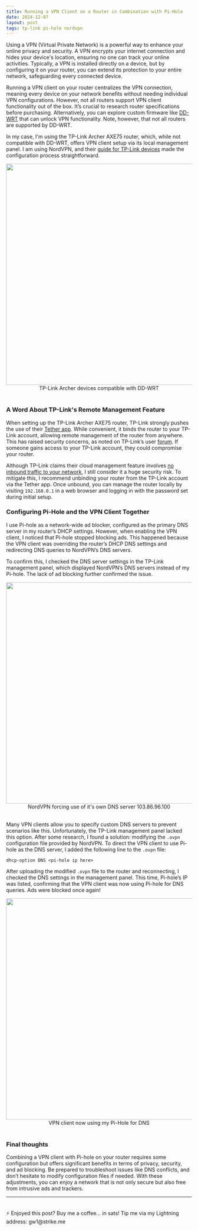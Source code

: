 ```yaml
---
title: Running a VPN Client on a Router in Combination with Pi-Hole
date: 2024-12-07
layout: post
tags: tp-link pi-hole nordvpn
---
```


Using a VPN (Virtual Private Network) is a powerful way to enhance your online privacy and security. A VPN encrypts your internet connection and hides your device's location, ensuring no one can track your online activities. Typically, a VPN is installed directly on a device, but by configuring it on your router, you can extend its protection to your entire network, safeguarding every connected device. <!--more-->

Running a VPN client on your router centralizes the VPN connection, meaning every device on your network benefits without needing individual VPN configurations. However, not all routers support VPN client functionality out of the box. It’s crucial to research router specifications before purchasing. Alternatively, you can explore custom firmware like [DD-WRT](https://dd-wrt.com/support/router-database/) that can unlock VPN functionality. Note, however, that not all routers are supported by DD-WRT.

In my case, I'm using the TP-Link Archer AXE75 router, which, while not compatible with DD-WRT, offers VPN client setup via its local management panel. I am using NordVPN, and their [guide for TP-Link devices](https://support.nordvpn.com/hc/en-us/articles/20280525082001-Setting-up-TP-Link-with-NordVPN) made the configuration process straightforward.

<div style="text-align: center;">
  <img src="https://gwilkinson01.github.io/assets/imgs/tplinkarcher.png" width="600px">
</div>

<div style="text-align: center;">
TP-Link Archer devices compatible with DD-WRT
<br><br>
</div>

### A Word About TP-Link's Remote Management Feature


When setting up the TP-Link Archer AXE75 router, TP-Link strongly pushes the use of their [Tether app](https://www.tp-link.com/us/tether/). While convenient, it binds the router to your TP-Link account, allowing remote management of the router from anywhere. This has raised security concerns, as noted on TP-Link’s user [forum](https://community.tp-link.com/en/home/forum/topic/609230). If someone gains access to your TP-Link account, they could compromise your router.

Although TP-Link claims their cloud management feature involves [no inbound traffic to your network](https://www.reddit.com/r/pihole/comments/wktcmv/comment/l4m7xau/?utm_source=share&utm_medium=web3x&utm_name=web3xcss&utm_term=1&utm_content=share_button), I still consider it a huge security risk. To mitigate this, I recommend unbinding your router from the TP-Link account via the Tether app. Once unbound, you can manage the router locally by visiting `192.168.0.1` in a web browser and logging in with the password set during initial setup. 

### Configuring Pi-Hole and the VPN Client Together

I use Pi-hole as a network-wide ad blocker, configured as the primary DNS server in my router’s DHCP settings. However, when enabling the VPN client, I noticed that Pi-hole stopped blocking ads. This happened because the VPN client was overriding the router’s DHCP DNS settings and redirecting DNS queries to NordVPN’s DNS servers.

To confirm this, I checked the DNS server settings in the TP-Link management panel, which displayed NordVPN’s DNS servers instead of my Pi-hole. The lack of ad blocking further confirmed the issue.

<div style="text-align: center;">
  <img src="https://gwilkinson01.github.io/assets/imgs/vpnwithout.png" width="600px">
</div>

<div style="text-align: center;">
NordVPN forcing use of it's own DNS server 103.86.96.100
<br><br>
</div>

Many VPN clients allow you to specify custom DNS servers to prevent scenarios like this. Unfortunately, the TP-Link management panel lacked this option. After some research, I found a solution: modifying the `.ovpn` configuration file provided by NordVPN. To direct the VPN client to use Pi-hole as the DNS server, I added the following line to the `.ovpn` file: 

`dhcp-option DNS <pi-hole ip here>`

After uploading the modified `.ovpn` file to the router and reconnecting, I checked the DNS settings in the management panel. This time, Pi-hole’s IP was listed, confirming that the VPN client was now using Pi-hole for DNS queries. Ads were blocked once again!

<div style="text-align: center;">
  <img src="https://gwilkinson01.github.io/assets/imgs/vpnwithpihole.png" width="600px">
</div>

<div style="text-align: center;">
VPN client now using my Pi-Hole for DNS
<br><br>
</div>

### Final thoughts

Combining a VPN client with Pi-hole on your router requires some configuration but offers significant benefits in terms of privacy, security, and ad blocking. Be prepared to troubleshoot issues like DNS conflicts, and don’t hesitate to modify configuration files if needed. With these adjustments, you can enjoy a network that is not only secure but also free from intrusive ads and trackers.

<hr>
<p style="padding-top: 20px;">⚡️ Enjoyed this post? Buy me a coffee… in sats! Tip me via my Lightning address: gw1@strike.me</p>


